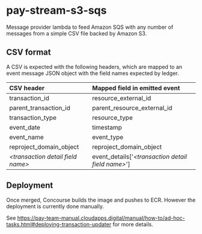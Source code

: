 # pay-stream-s3-sqs

Message provider lambda to feed Amazon SQS with any number of messages from a simple CSV file backed by Amazon S3.

## CSV format

A CSV is expected with the following headers, which are mapped to an event
message JSON object with the field names expected by ledger.

| CSV header                          | Mapped field in emitted event                        |
|:------------------------------------|:-----------------------------------------------------|
| transaction_id                      | resource_external_id                                 |
| parent_transaction_id               | parent_resource_external_id                          |
| transaction_type                    | resource_type                                        |
| event_date                          | timestamp                                            |
| event_name                          | event_type                                           |
| reproject_domain_object             | reproject_domain_object                              |
| *\<transaction detail field name\>* | event_details['*\<transaction detail field name\>*'] |

## Deployment

Once merged, Concourse builds the image and pushes to ECR. However the deployment is currently done manually.

See https://pay-team-manual.cloudapps.digital/manual/how-to/ad-hoc-tasks.html#deploying-transaction-updater for more details.
